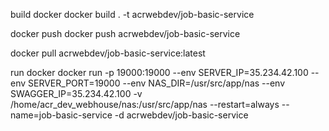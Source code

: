 build docker docker build . -t acrwebdev/job-basic-service

docker push docker push acrwebdev/job-basic-service

docker pull acrwebdev/job-basic-service:latest

run docker docker run -p 19000:19000 --env SERVER_IP=35.234.42.100 --env SERVER_PORT=19000 --env NAS_DIR=/usr/src/app/nas --env SWAGGER_IP=35.234.42.100 -v /home/acr_dev_webhouse/nas:/usr/src/app/nas --restart=always --name=job-basic-service -d acrwebdev/job-basic-service
